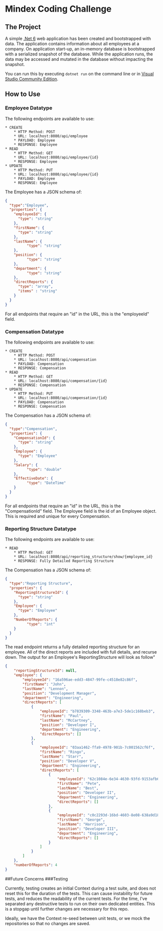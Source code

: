 # Mindex Coding Challenge
## The Project
A simple [.Net 6](https://dotnet.microsoft.com/en-us/download/dotnet/6.0) web application has been created and bootstrapped 
with data. The application contains information about all employees at a company. On application start-up, an in-memory 
database is bootstrapped with a serialized snapshot of the database. While the application runs, the data may be
accessed and mutated in the database without impacting the snapshot.

You can run this by executing `dotnet run` on the command line or in [Visual Studio Community Edition](https://www.visualstudio.com/downloads/).

## How to Use
### Employee Datatype
The following endpoints are available to use:
```
* CREATE
    * HTTP Method: POST 
    * URL: localhost:8080/api/employee
    * PAYLOAD: Employee
    * RESPONSE: Employee
* READ
    * HTTP Method: GET 
    * URL: localhost:8080/api/employee/{id}
    * RESPONSE: Employee
* UPDATE
    * HTTP Method: PUT 
    * URL: localhost:8080/api/employee/{id}
    * PAYLOAD: Employee
    * RESPONSE: Employee
```
The Employee has a JSON schema of:
```json
{
  "type":"Employee",
  "properties": {
    "employeeId": {
      "type": "string"
    },
    "firstName": {
      "type": "string"
    },
    "lastName": {
          "type": "string"
    },
    "position": {
          "type": "string"
    },
    "department": {
          "type": "string"
    },
    "directReports": {
      "type": "array",
      "items" : "string"
    }
  }
}
```
For all endpoints that require an "id" in the URL, this is the "employeeId" field.

### Compensation Datatype
The following endpoints are available to use:
```
* CREATE
    * HTTP Method: POST 
    * URL: localhost:8080/api/compensation
    * PAYLOAD: Compensation
    * RESPONSE: Compensation
* READ
    * HTTP Method: GET 
    * URL: localhost:8080/api/compensation/{id}
    * RESPONSE: Compensation
* UPDATE
    * HTTP Method: PUT 
    * URL: localhost:8080/api/compensation/{id}
    * PAYLOAD: Compensation
    * RESPONSE: Compensation
```
The Compensation has a JSON schema of:
```json
{
  "type":"Compensation",
  "properties": {
    "CompensationId": {
      "type": "string"
    },
    "Employee": {
      "type": "Employee"
    },
    "Salary": {
          "type": "double"
    },
    "EffectiveDate": {
          "type": "DateTime"
    }
  }
}
```
For all endpoints that require an "id" in the URL, this is the "CompensationId" field.
The Employee field is the id of an Employee object. This is required and unique for every Compensation.

### Reporting Structure Datatype
The following endpoints are available to use:
```
* READ
    * HTTP Method: GET 
    * URL: localhost:8080/api/reporting_structure/show/{employee_id}
    * RESPONSE: Fully Detailed Reporting Structure
```
The Compensation has a JSON schema of:
```json
{
  "type":"Reporting Structure",
  "properties": {
    "ReportingStructureId": {
      "type": "string"
    },
    "Employee": {
      "type": "Employee"
    },
    "NumberOfReports": {
          "type": "int"
    }
  }
}
```
The read endpoint returns a fully detailed reporting structure for an employee.
All of the direct reports are included with full details, and recurse down.
The output for an Employee's ReportingStructure will look as follow"
```json
{
    "reportingStructureId": null,
    "employee": {
        "employeeId": "16a596ae-edd3-4847-99fe-c4518e82c86f",
        "firstName": "John",
        "lastName": "Lennon",
        "position": "Development Manager",
        "department": "Engineering",
        "directReports": [
            {
                "employeeId": "b7839309-3348-463b-a7e3-5de1c168beb3",
                "firstName": "Paul",
                "lastName": "McCartney",
                "position": "Developer I",
                "department": "Engineering",
                "directReports": []
            },
            {
                "employeeId": "03aa1462-ffa9-4978-901b-7c001562cf6f",
                "firstName": "Ringo",
                "lastName": "Starr",
                "position": "Developer V",
                "department": "Engineering",
                "directReports": [
                    {
                        "employeeId": "62c1084e-6e34-4630-93fd-9153afb65309",
                        "firstName": "Pete",
                        "lastName": "Best",
                        "position": "Developer II",
                        "department": "Engineering",
                        "directReports": []
                    },
                    {
                        "employeeId": "c0c2293d-16bd-4603-8e08-638a9d18b22c",
                        "firstName": "George",
                        "lastName": "Harrison",
                        "position": "Developer III",
                        "department": "Engineering",
                        "directReports": []
                    }
                ]
            }
        ]
    },
    "numberOfReports": 4
}
```


##Future Concerns
###Testing

Currently, testing creates an initial Context during a test suite, and does not
reset this for the duration of the tests. This can cause instability for future
tests, and reduces the readability of the current tests. For the time,
I've separated any destructive tests to run on their own dedicated entities.
This is a stopgap until further changes are necessary for this repo.

Ideally, we have the Context re-seed between unit tests, or we mock the repositories
so that no changes are saved.